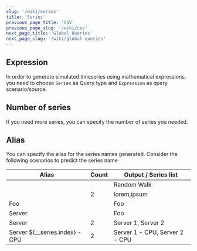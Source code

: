 ```yaml
---
slug: '/wiki/series'
title: 'Series'
previous_page_title: 'CSV'
previous_page_slug: '/wiki/csv'
next_page_title: 'Global Queries'
next_page_slug: '/wiki/global-queries'
---
```


## Expression

In order to generate simulated timeseries using mathematical expressions, you need to choose `Series` as Query type and `Expression` as query scenario/source.

## Number of series

If you need more series, you can specify the number of series you needed.

## Alias

You can specify the alias for the series names generated. Consider the following scenarios to predict the series name

| Alias                            | Count | Output / Series list           |
| -------------------------------- | ----- | ------------------------------ |
|                                  |       | Random Walk                    |
|                                  | 2     | lorem,ipsum                    |
| Foo                              |       | Foo                            |
| Server                           |       | Foo                            |
| Server                           | 2     | Server 1, Server 2             |
| Server ${\_\_series.index} - CPU | 2     | Server 1 - CPU, Server 2 - CPU |
